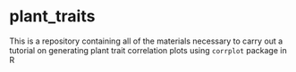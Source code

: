 # plant_traits
This is a repository containing all of the materials necessary to carry out a tutorial on generating plant trait correlation plots using `corrplot` package in R
